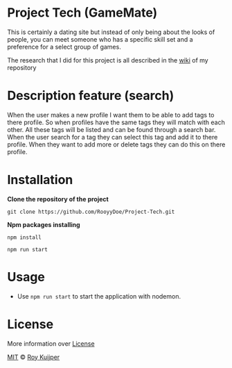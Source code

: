 # Project Tech (GameMate)

This is certainly a dating site but instead of only being about the looks of people, you can meet someone who has a specific skill set and a preference for a select group of games.

The research that I did for this project is all described in the [wiki](https://github.com/RooyyDoe/Project-Tech/wiki) of my repository

# Description feature (search)

When the user makes a new profile I want them to be able to add tags to there profile. So when profiles have the same tags they will match with each other. All these tags will be listed and can be found through a search bar. When the user search for a tag they can select this tag and add it to there profile. When they want to add more or delete tags they can do this on there profile.

# Installation

**Clone the repository of the project**
```
git clone https://github.com/RooyyDoe/Project-Tech.git
```

**Npm packages installing**
```
npm install
```

```
npm run start
```

# Usage

* Use `npm run start` to start the application with nodemon.

# License

More information over [License](https://help.github.com/en/articles/licensing-a-repository)

[MIT](https://github.com/RooyyDoe/Project-Tech/blob/master/LICENSE.txt) © [Roy Kuijper](https://github.com/RooyyDoe)